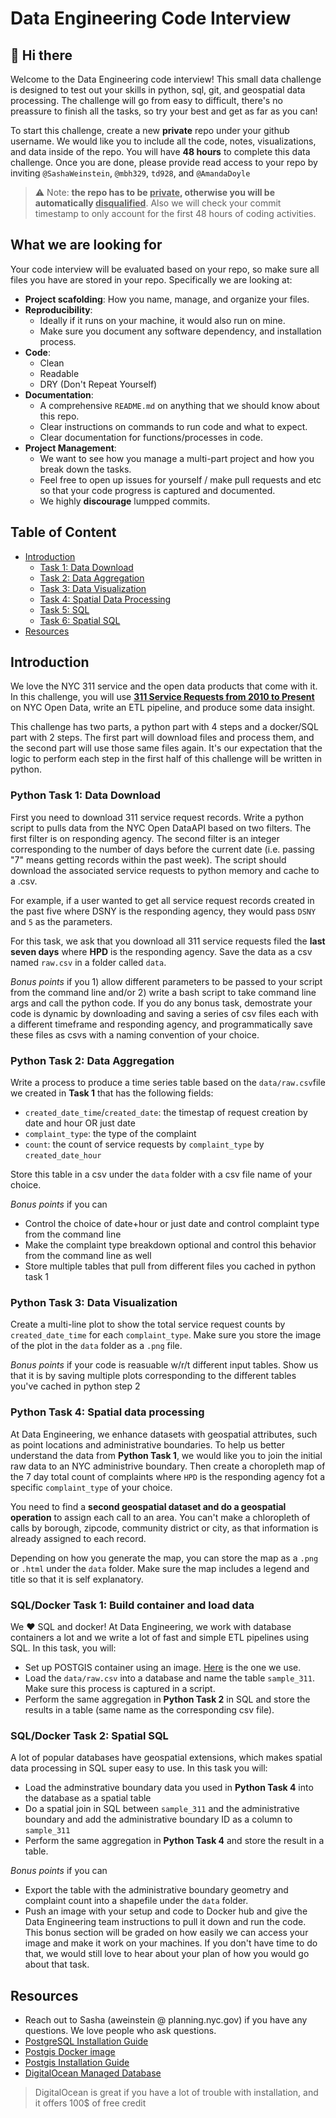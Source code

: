 # Data Engineering Code Interview

## 👋 Hi there

Welcome to the Data Engineering code interview! This small data challenge is designed to test out your skills in python, sql, git, and geospatial data processing. The challenge will go from easy to difficult, there's no preassure to finish all the tasks, so try your best and get as far as you can!

To start this challenge, create a new **private** repo under your github username. We would like you to include all the code, notes, visualizations, and data inside of the repo. You will have **48 hours** to complete this data challenge. Once you are done, please provide read access to your repo by inviting `@SashaWeinstein`, `@mbh329`, `td928`, and `@AmandaDoyle`

> ⚠️ Note: **the repo has to be <ins>private</ins>, otherwise you will be automatically <ins>disqualified</ins>**. Also we will check your commit timestamp to only account for the first 48 hours of coding activities.

## What we are looking for

Your code interview will be evaluated based on your repo, so make sure all files you have are stored in your repo. Specifically we are looking at:

- **Project scafolding**: How you name, manage, and organize your files.
- **Reproducibility**:
  - Ideally if it runs on your machine, it would also run on mine.
  - Make sure you document any software dependency, and installation process.
- **Code**:
  - Clean
  - Readable
  - DRY (Don't Repeat Yourself)
- **Documentation**:
  - A comprehensive `README.md` on anything that we should know about this repo.
  - Clear instructions on commands to run code and what to expect.
  - Clear documentation for functions/processes in code.
- **Project Management**:
  - We want to see how you manage a multi-part project and how you break down the tasks.
  - Feel free to open up issues for yourself / make pull requests and etc so that your code progress is captured and documented.
  - We highly **discourage** lumpped commits.

## Table of Content

- [Introduction](#introduction)
  - [Task 1: Data Download](#task-1-data-download)
  - [Task 2: Data Aggregation](#task-2-data-aggregation)
  - [Task 3: Data Visualization](#task-3-data-visualization)
  - [Task 4: Spatial Data Processing](#task-4-spatial-data-processing)
  - [Task 5: SQL](#task-5-sql)
  - [Task 6: Spatial SQL](#task-6-spatial-sql)
- [Resources](#resources)

## Introduction

We love the NYC 311 service and the open data products that come with it. In this challenge, you will use **[311 Service Requests from 2010 to Present](https://data.cityofnewyork.us/Social-Services/311-Service-Requests-from-2010-to-Present/erm2-nwe9)** on NYC Open Data, write an ETL pipeline, and produce some data insight.

This challenge has two parts, a python part with 4 steps and a docker/SQL part with 2 steps. The first part will download files and process them, and the second part will use those same files again. It's our expectation that the logic to perform each step in the first half of this challenge will be written in python.

### Python Task 1: Data Download

First you need to download 311 service request records. Write a python script to pulls data from the NYC Open DataAPI based on two filters. The first filter is on responding agency. The second filter is an integer corresponding to the number of days before the current date (i.e. passing "7" means getting records within the past week).  The script should download the associated service requests to python memory and cache to a .csv.

For example, if a user wanted to get all service request records created in the past five where DSNY is the responding agency, they would pass `DSNY` and `5` as the parameters. 

For this task, we ask that you download all 311 service requests filed the **last seven days** where **HPD** is the responding agency.  Save the data as a csv named `raw.csv` in a folder called `data`. 

*Bonus points* if you 1) allow different parameters to be passed to your script from the command line and/or 2) write a bash script to take command line args and call the python code. If you do any bonus task, demostrate your code is dynamic by downloading and saving a series of csv files each with a different timeframe and responding agency, and programmatically save these files as csvs with a naming convention of your choice.

### Python Task 2: Data Aggregation

Write a process to produce a time series table based on the `data/raw.csv`file we created in **Task 1** that has the following fields:

- `created_date_time`/`created_date`: the timestap of request creation by date and hour OR just date
- `complaint_type`: the type of the complaint
- `count`: the count of service requests by `complaint_type` by `created_date_hour`

Store this table in a csv under the `data` folder with a csv file name of your choice.

*Bonus points* if you can 
- Control the choice of date+hour or just date and control complaint type from the command line
- Make the complaint type breakdown optional and control this behavior from the command line as well
- Store multiple tables that pull from different files you cached in python task 1

### Python Task 3: Data Visualization

Create a multi-line plot to show the total service request counts by `created_date_time` for each `complaint_type`. Make sure you store the image of the plot in the `data` folder as a `.png` file.  

*Bonus points* if your code is reasuable w/r/t different input tables. Show us that it is by saving multiple plots corresponding to the different tables you've cached in python step 2

### Python Task 4: Spatial data processing

At Data Engineering, we enhance datasets with geospatial attributes, such as point locations and administrative boundaries. To help us better understand the data from **Python Task 1**, we would like you to join the initial raw data to an NYC administrive boundary. Then create a choropleth map of the 7 day total count of complaints where `HPD` is the responding agency fot a specific `complaint_type` of your choice.

You need to find a **second geospatial dataset and do a geospatial operation** to assign each call to an area. You can't make a chloropleth of calls by borough, zipcode, community district or city, as that information is already assigned to each record. 

Depending on how you generate the map, you can store the map as a `.png` or `.html` under the `data` folder.  Make sure the map includes a legend and title so that it is self explanatory.

### SQL/Docker Task 1: Build container and load data

We ❤️ SQL and docker! At Data Engineering, we work with database containers a lot and we write a lot of fast and simple ETL pipelines using SQL. In this task, you will:

- Set up POSTGIS container using an image.  [Here](https://registry.hub.docker.com/r/postgis/postgis/) is the one we use.
- Load the `data/raw.csv` into a database and name the table `sample_311`. Make sure this process is captured in a script.
- Perform the same aggregation in **Python Task 2** in SQL and store the results in a table (same name as the corresponding csv file).

### SQL/Docker Task 2: Spatial SQL

A lot of popular databases have geospatial extensions, which makes spatial data processing in SQL super easy to use. In this task you will:

- Load the adminstrative boundary data you used in **Python Task 4** into the database as a spatial table
- Do a spatial join in SQL between `sample_311` and the administrative boundary and add the administrative boundary ID as a column to `sample_311`
- Perform the same aggregation in **Python Task 4** and store the result in a table.

*Bonus points* if you can
- Export the table with the administrative boundary geometry and complaint count into a shapefile under the `data` folder.  
- Push an image with your setup and code to Docker hub and give the Data Engineering team instructions to pull it down and run the code. This bonus section will be graded on how easily we can access your image and make it work on your machines. If you don't have time to do that, we would still love to hear about your plan of how you would go about that task.

## Resources

- Reach out to Sasha (aweinstein @ planning.nyc.gov) if you have any questions. We love people who ask questions.
- [PostgreSQL Installation Guide](https://www.postgresql.org/download/)
- [Postgis Docker image](https://registry.hub.docker.com/r/postgis/postgis/)
- [Postgis Installation Guide](https://postgis.net/workshops/postgis-intro/installation.html)
- [DigitalOcean Managed Database](https://www.digitalocean.com/products/managed-databases/)

> DigitalOcean is great if you have a lot of trouble with installation, and it offers 100$ of free credit
